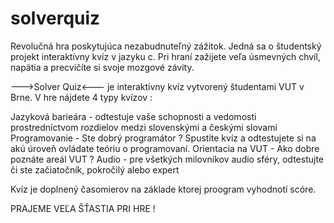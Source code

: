 # solverquiz
Revolučná hra poskytujúca nezabudnuteľný zážitok. Jedná sa o študentský projekt interaktívny kvíz v jazyku c. Pri hraní zažijete veľa úsmevných chvíl, napätia a precvičíte si svoje mozgové závity.

--->Solver Quiz<--- je interaktívny kvíz vytvorený študentami VUT v Brne. V hre nájdete 4 typy kvízov : 

Jazyková barieára - odtestuje vaše schopnosti a vedomosti prostredníctvom rozdielov medzi slovenskými a českými slovami 
Programovanie - Ste dobrý programátor ? Spustite kvíz a odtestujete si na akú úroveň ovládate teóriu o programovaní. 
Orientacia na VUT - Ako dobre poznáte areál VUT ? 
Audio - pre všetkých milovníkov audio sféry, odtestujte či ste začiatočník, pokročilý alebo expert

Kvíz je doplnený časomierov na základe ktorej proogram vyhodnotí scóre.

PRAJEME VEĽA ŠŤASTIA PRI HRE !
